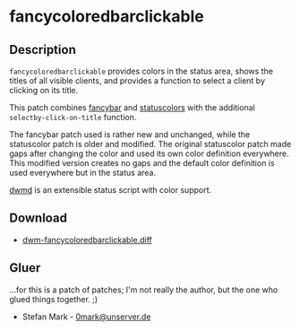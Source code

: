 fancycoloredbarclickable
========================

Description
-----------
`fancycoloredbarclickable` provides colors in the status area, shows the
titles of all visible clients, and provides a function to select a client by
clicking on its title.

This patch combines [fancybar](fancybar) and [statuscolors](statuscolors) with
the additional `selectby-click-on-title` function.

The fancybar patch used is rather new and unchanged, while the statuscolor
patch is older and modified. The original statuscolor patch made gaps after
changing the color and used its own color definition everywhere. This modified
version creates no gaps and the default color definition is used everywhere
but in the status area.

[dwmd][2] is an extensible status script with color support.

Download
--------
* [dwm-fancycoloredbarclickable.diff][1]

Gluer
-----
...for this is a patch of patches; I'm not really the author, but the one who
glued things together. ;)

* Stefan Mark - <0mark@unserver.de>

[1]: https://svn.0mark.unserver.de/dwm/trunk/patches/dwm-fancycoloredbarclickable.diff
[2]: http://0mark.unserver.de/dwmd
